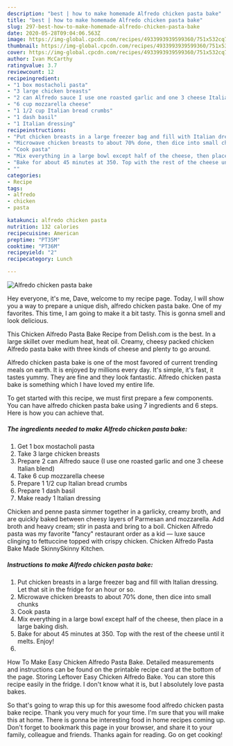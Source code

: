 ```yaml
---
description: "best | how to make homemade Alfredo chicken pasta bake"
title: "best | how to make homemade Alfredo chicken pasta bake"
slug: 297-best-how-to-make-homemade-alfredo-chicken-pasta-bake
date: 2020-05-28T09:04:06.563Z
image: https://img-global.cpcdn.com/recipes/4933993939599360/751x532cq70/alfredo-chicken-pasta-bake-recipe-main-photo.jpg
thumbnail: https://img-global.cpcdn.com/recipes/4933993939599360/751x532cq70/alfredo-chicken-pasta-bake-recipe-main-photo.jpg
cover: https://img-global.cpcdn.com/recipes/4933993939599360/751x532cq70/alfredo-chicken-pasta-bake-recipe-main-photo.jpg
author: Ivan McCarthy
ratingvalue: 3.7
reviewcount: 12
recipeingredient:
- "1 box mostacholi pasta"
- "3 large chicken breasts"
- "2 can Alfredo sauce I use one roasted garlic and one 3 cheese Italian blend"
- "6 cup mozzarella cheese"
- "1 1/2 cup Italian bread crumbs"
- "1 dash basil"
- "1 Italian dressing"
recipeinstructions:
- "Put chicken breasts in a large freezer bag and fill with Italian dressing. Let that sit in the fridge for an hour or so."
- "Microwave chicken breasts to about 70% done, then dice into small chunks"
- "Cook pasta"
- "Mix everything in a large bowl except half of the cheese, then place in a large baking dish."
- "Bake for about 45 minutes at 350. Top with the rest of the cheese until it melts. Enjoy!"
- ""
categories:
- Recipe
tags:
- alfredo
- chicken
- pasta

katakunci: alfredo chicken pasta 
nutrition: 132 calories
recipecuisine: American
preptime: "PT35M"
cooktime: "PT36M"
recipeyield: "2"
recipecategory: Lunch

---
```



![Alfredo chicken pasta bake](https://img-global.cpcdn.com/recipes/4933993939599360/751x532cq70/alfredo-chicken-pasta-bake-recipe-main-photo.jpg)

Hey everyone, it's me, Dave, welcome to my recipe page. Today, I will show you a way to prepare a unique dish, alfredo chicken pasta bake. One of my favorites. This time, I am going to make it a bit tasty. This is gonna smell and look delicious.

This Chicken Alfredo Pasta Bake Recipe from Delish.com is the best. In a large skillet over medium heat, heat oil. Creamy, cheesy packed chicken Alfredo pasta bake with three kinds of cheese and plenty to go around.

Alfredo chicken pasta bake is one of the most favored of current trending meals on earth. It is enjoyed by millions every day. It's simple, it's fast, it tastes yummy. They are fine and they look fantastic. Alfredo chicken pasta bake is something which I have loved my entire life.


To get started with this recipe, we must first prepare a few components. You can have alfredo chicken pasta bake using 7 ingredients and 6 steps. Here is how you can achieve that.

<!--inarticleads1-->

##### The ingredients needed to make Alfredo chicken pasta bake:

1. Get 1 box mostacholi pasta
1. Take 3 large chicken breasts
1. Prepare 2 can Alfredo sauce (I use one roasted garlic and one 3 cheese Italian blend)
1. Take 6 cup mozzarella cheese
1. Prepare 1 1/2 cup Italian bread crumbs
1. Prepare 1 dash basil
1. Make ready 1 Italian dressing


Chicken and penne pasta simmer together in a garlicky, creamy broth, and are quickly baked between cheesy layers of Parmesan and mozzarella. Add broth and heavy cream; stir in pasta and bring to a boil. Chicken Alfredo pasta was my favorite &#34;fancy&#34; restaurant order as a kid — luxe sauce clinging to fettuccine topped with crispy chicken. Chicken Alfredo Pasta Bake Made SkinnySkinny Kitchen. 

<!--inarticleads2-->

##### Instructions to make Alfredo chicken pasta bake:

1. Put chicken breasts in a large freezer bag and fill with Italian dressing. Let that sit in the fridge for an hour or so.
1. Microwave chicken breasts to about 70% done, then dice into small chunks
1. Cook pasta
1. Mix everything in a large bowl except half of the cheese, then place in a large baking dish.
1. Bake for about 45 minutes at 350. Top with the rest of the cheese until it melts. Enjoy!
1. 


How To Make Easy Chicken Alfredo Pasta Bake. Detailed measurements and instructions can be found on the printable recipe card at the bottom of the page. Storing Leftover Easy Chicken Alfredo Bake. You can store this recipe easily in the fridge. I don&#39;t know what it is, but I absolutely love pasta bakes. 

So that's going to wrap this up for this awesome food alfredo chicken pasta bake recipe. Thank you very much for your time. I'm sure that you will make this at home. There is gonna be interesting food in home recipes coming up. Don't forget to bookmark this page in your browser, and share it to your family, colleague and friends. Thanks again for reading. Go on get cooking!
